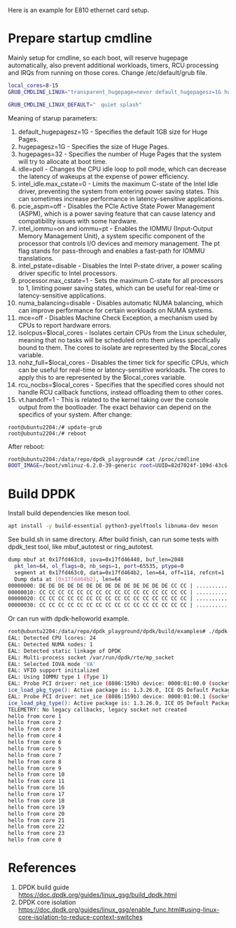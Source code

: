 Here is an example for E810 ethernet card setup.

# Prepare startup cmdline
Mainly setup for cmdline, so each boot, will reserve hugepage automatically, also prevent additional workloads, timers, RCU processing and IRQs from running on those cores.
Change /etc/default/grub file.
```bash
local_cores=8-15
GRUB_CMDLINE_LINUX="transparent_hugepage=never default_hugepagesz=1G hugepagesz=1G hugepages=16 idle=poll intel_idle.max_cstate=0 pcie_aspm=off intel_iommu=on iommu=pt intel_pstate=disable processor.max_cstate=1 numa_balancing=disable mce=off isolcpus=domain,managed_irq,$local_cores nohz_full=$local_cores rcu_nocbs=$local_cores vt.handoff=1 irqaffinity=0-3 systemd.unified_cgroup_hierarchy=1 cgroup_no_v1=all"

GRUB_CMDLINE_LINUX_DEFAULT="　quiet splash"
```
Meaning of starup parameters:
1. default_hugepagesz=1G - Specifies the default 1GB size for Huge Pages.
2. hugepagesz=1G - Specifies the size of Huge Pages.
3. hugepages=32 - Specifies the number of Huge Pages that the system will try to allocate at boot time.
4. idle=poll - Changes the CPU idle loop to poll mode, which can decrease the latency of wakeups at the expense of power efficiency.
5. intel_idle.max_cstate=0 - Limits the maximum C-state of the Intel Idle driver, preventing the system from entering power saving states. This can sometimes increase performance in latency-sensitive applications.
6. pcie_aspm=off - Disables the PCIe Active State Power Management (ASPM), which is a power saving feature that can cause latency and compatibility issues with some hardware.
7. intel_iommu=on and iommu=pt - Enables the IOMMU (Input-Output Memory Management Unit), a system specific component of the processor that controls I/O devices and memory management. The pt flag stands for pass-through and enables a fast-path for IOMMU translations.
8. intel_pstate=disable - Disables the Intel P-state driver, a power scaling driver specific to Intel processors.
9. processor.max_cstate=1 - Sets the maximum C-state for all processors to 1, limiting power saving states, which can be useful for real-time or latency-sensitive applications.
10. numa_balancing=disable - Disables automatic NUMA balancing, which can improve performance for certain workloads on NUMA systems.
11. mce=off - Disables Machine Check Exception, a mechanism used by CPUs to report hardware errors.
12. isolcpus=$local_cores - Isolates certain CPUs from the Linux scheduler, meaning that no tasks will be scheduled onto them unless specifically bound to them. The cores to isolate are represented by the $local_cores variable.
13. nohz_full=$local_cores - Disables the timer tick for specific CPUs, which can be useful for real-time or latency-sensitive workloads. The cores to apply this to are represented by the $local_cores variable.
14. rcu_nocbs=$local_cores - Specifies that the specified cores should not handle RCU callback functions, instead offloading them to other cores.
15. vt.handoff=1 - This is related to the kernel taking over the console output from the bootloader. The exact behavior can depend on the specifics of your system.
After change:
```
root@ubuntu2204:/# update-grub
root@ubuntu2204:/# reboot
```
After reboot:
```bash
root@ubuntu2204:/data/repo/dpdk_playground# cat /proc/cmdline
BOOT_IMAGE=/boot/vmlinuz-6.2.0-39-generic root=UUID=82d7024f-109d-43c6-8e52-f1e4b8ecf908 ro default_hugepagesz=1G hugepagesz=1G hugepages=16 idle=poll intel_idle.max_cstate=0 pcie_aspm=off intel_iommu=on iommu=pt intel_pstate=disable processor.max_cstate=1 numa_balancing=disable mce=off isolcpus=domain,managed_irq,8-23 nohz_full=8-23 rcu_nocbs=8-23 vt.handoff=1 irqaffinity=0-3 systemd.unified_cgroup_hierarchy=1 cgroup_no_v1=all
```

# Build DPDK
Install build dependencies like meson tool.
```bash
apt install -y build-essential python3-pyelftools libnuma-dev meson
```
See build.sh in same directory.
After build finish, can run some tests with dpdk_test tool, like mbuf_autotest or ring_autotest.
```bash
dump mbuf at 0x17fd463c0, iova=0x17fd46440, buf_len=2048
  pkt_len=64, ol_flags=0, nb_segs=1, port=65535, ptype=0
  segment at 0x17fd463c0, data=0x17fd464b2, len=64, off=114, refcnt=1
  Dump data at [0x17fd464b2], len=64
00000000: DE DE DE DE DE DE DE DE DE DE DE DE DE DE CC CC | ................
00000010: CC CC CC CC CC CC CC CC CC CC CC CC CC CC CC CC | ................
00000020: CC CC CC CC CC CC CC CC CC CC CC CC CC CC CC CC | ................
00000030: CC CC CC CC CC CC CC CC CC CC CC CC CC CC CC CC | ................
```
Or can run with dpdk-helloworld example.
```bash
root@ubuntu2204:/data/repo/dpdk_playground/dpdk/build/examples# ./dpdk-helloworld
EAL: Detected CPU lcores: 24
EAL: Detected NUMA nodes: 1
EAL: Detected static linkage of DPDK
EAL: Multi-process socket /var/run/dpdk/rte/mp_socket
EAL: Selected IOVA mode 'VA'
EAL: VFIO support initialized
EAL: Using IOMMU type 1 (Type 1)
EAL: Probe PCI driver: net_ice (8086:159b) device: 0000:01:00.0 (socket -1)
ice_load_pkg_type(): Active package is: 1.3.26.0, ICE OS Default Package (single VLAN mode)
EAL: Probe PCI driver: net_ice (8086:159b) device: 0000:01:00.1 (socket -1)
ice_load_pkg_type(): Active package is: 1.3.26.0, ICE OS Default Package (single VLAN mode)
TELEMETRY: No legacy callbacks, legacy socket not created
hello from core 1
hello from core 2
hello from core 3
hello from core 4
hello from core 6
hello from core 5
hello from core 7
hello from core 8
hello from core 9
hello from core 10
hello from core 11
hello from core 16
hello from core 17
hello from core 18
hello from core 19
hello from core 20
hello from core 21
hello from core 22
hello from core 23
hello from core 0
```

# References
1. DPDK build guide https://doc.dpdk.org/guides/linux_gsg/build_dpdk.html
2. DPDK core isolation https://doc.dpdk.org/guides/linux_gsg/enable_func.html#using-linux-core-isolation-to-reduce-context-switches
